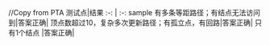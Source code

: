 //Copy from PTA
测试点|结果
:-: | :-: 
sample 有多条等距路径；有结点无法访问到|答案正确|
顶点数超过10，复杂多次更新路径；有孤立点，有回路|答案正确|
只有1个结点 |答案正确|